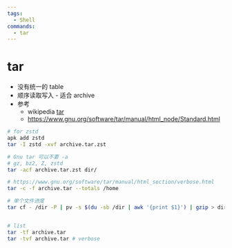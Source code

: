 ```yaml
---
tags:
  - Shell
commands:
  - tar
---
```


# tar

- 没有统一的 table
- 顺序读取写入 - 适合 archive
- 参考
  - wikipedia [tar](<https://en.wikipedia.org/wiki/Tar_(computing)>)
  - https://www.gnu.org/software/tar/manual/html_node/Standard.html

```bash
# for zstd
apk add zstd
tar -I zstd -xvf archive.tar.zst

# Gnu tar 可以不要 -a
# gz, bz2, Z, zstd
tar -acf archive.tar.zst dir/

# https://www.gnu.org/software/tar/manual/html_section/verbose.html
tar -c -f archive.tar --totals /home

# 单个文件进度
tar cf - /dir -P | pv -s $(du -sb /dir | awk '{print $1}') | gzip > dir.tar.gz


# list
tar -tf archive.tar
tar -tvf archive.tar # verbose
```
